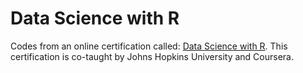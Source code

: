 # Data Science with R

Codes from an online certification called: [Data Science with R](https://www.coursera.org/specializations/jhu-data-science). This certification is co-taught by Johns Hopkins University and Coursera.
